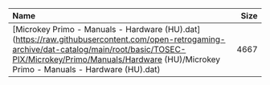 |Name|Size|
|:---|---:|
|[Microkey Primo - Manuals - Hardware (HU).dat](https://raw.githubusercontent.com/open-retrogaming-archive/dat-catalog/main/root/basic/TOSEC-PIX/Microkey/Primo/Manuals/Hardware (HU)/Microkey Primo - Manuals - Hardware (HU).dat)|4667|
